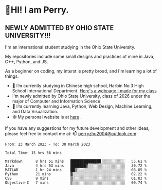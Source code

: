 # 🌄HI! I am Perry. <br> #
## NEWLY ADMITTED BY OHIO STATE UNIVERSITY!!! ##  
I'm an international student studying in the Ohio State University. <br>

My repositories include some small designs and practices of mine in Java, C++, Python, and JS. <br>

As a beginner on coding, my interst is pretty broad, and I'm learning a lot of things. <br>
- 🔭 I’m currently studying in Chinese high school, Harbin No.3 High School International Department. [Here's a webpage I made for my class](https://perry2004.github.io/weirdos/)
- I'm newly admitted by Ohio State University, class of 2026 under the major of Computer and Information Science. 
- 🌱 I’m currently learning Java, Python, Web Design, Machine Learning, and Data Visualization. 
- 🕸️ My personal website is at <a href="https://zhu-yp.cn">here</a> .  

If you have any suggestions for my future development and other ideas, please feel free to contact me at: 📫 [perryzhu2004@outlook.com](mailto:perryzhu2004@outlook.com)

<!--START_SECTION:waka-->

```text
From: 23 March 2023 - To: 30 March 2023

Total Time: 15 hrs 56 mins

Markdown      8 hrs 51 mins   ██████████████░░░░░░░░░░░   55.61 %
Java          4 hrs 53 mins   ███████▓░░░░░░░░░░░░░░░░░   30.72 %
MATLAB        1 hr 24 mins    ██▒░░░░░░░░░░░░░░░░░░░░░░   08.85 %
Python        21 mins         ▓░░░░░░░░░░░░░░░░░░░░░░░░   02.22 %
CSS           9 mins          ▒░░░░░░░░░░░░░░░░░░░░░░░░   01.03 %
Objective-C   7 mins          ▒░░░░░░░░░░░░░░░░░░░░░░░░   00.74 %
```

<!--END_SECTION:waka-->
